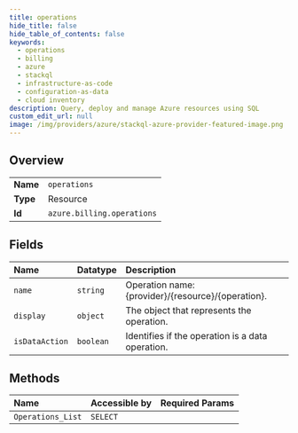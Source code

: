 ```yaml
---
title: operations
hide_title: false
hide_table_of_contents: false
keywords:
  - operations
  - billing
  - azure    
  - stackql
  - infrastructure-as-code
  - configuration-as-data
  - cloud inventory
description: Query, deploy and manage Azure resources using SQL
custom_edit_url: null
image: /img/providers/azure/stackql-azure-provider-featured-image.png
---
```

  
    

## Overview
<table><tbody>
<tr><td><b>Name</b></td><td><code>operations</code></td></tr>
<tr><td><b>Type</b></td><td>Resource</td></tr>
<tr><td><b>Id</b></td><td><code>azure.billing.operations</code></td></tr>
</tbody></table>

## Fields
| Name | Datatype | Description |
|:-----|:---------|:------------|
| `name` | `string` | Operation name: {provider}/{resource}/{operation}. |
| `display` | `object` | The object that represents the operation. |
| `isDataAction` | `boolean` | Identifies if the operation is a data operation. |
## Methods
| Name | Accessible by | Required Params |
|:-----|:--------------|:----------------|
| `Operations_List` | `SELECT` |  |
